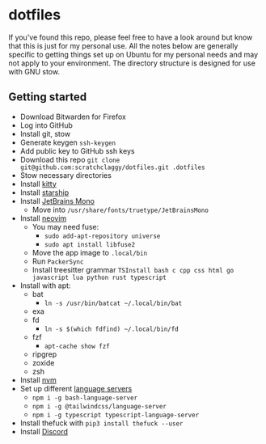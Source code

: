 # dotfiles

If you've found this repo, please feel free to have a look around but know that this is just for my personal use.
All the notes below are generally specific to getting things set up on Ubuntu for my personal needs and may not apply to your environment.
The directory structure is designed for use with GNU stow.

## Getting started

- Download Bitwarden for Firefox
- Log into GitHub
- Install git, stow
- Generate keygen `ssh-keygen`
- Add public key to GitHub ssh keys
- Download this repo `git clone git@github.com:scratchclaggy/dotfiles.git .dotfiles`
- Stow necessary directories
- Install [kitty](https://sw.kovidgoyal.net/kitty/binary/)
- Install [starship](https://github.com/starship/starship)
- Install [JetBrains Mono](https://www.jetbrains.com/lp/mono/)
  - Move into `/usr/share/fonts/truetype/JetBrainsMono`
- Install [neovim](https://github.com/neovim/neovim)
  - You may need fuse:
    - `sudo add-apt-repository universe`
    - `sudo apt install libfuse2`
  - Move the app image to `.local/bin`
  - Run `PackerSync`
  - Install treesitter grammar `TSInstall bash c cpp css html go javascript lua python rust typescript`
- Install with apt:
  - bat
    - `ln -s /usr/bin/batcat ~/.local/bin/bat`
  - exa
  - fd
    - `ln -s $(which fdfind) ~/.local/bin/fd`
  - fzf
    - `apt-cache show fzf`
  - ripgrep
  - zoxide
  - zsh
- Install [nvm](https://github.com/nvm-sh/nvm)
- Set up different [language servers](https://github.com/neovim/nvim-lspconfig/blob/master/doc/server_configurations.md)
  - `npm i -g bash-language-server`
  - `npm i -g @tailwindcss/language-server`
  - `npm i -g typescript typescript-language-server`
- Install thefuck with `pip3 install thefuck --user`
- Install [Discord](https://discord.com/download)

